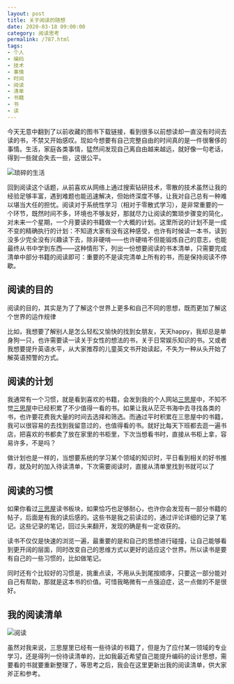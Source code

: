 ```yaml
---
layout: post
title: 关于阅读的随想
date: 2020-03-18 09:00:00
category: 阅读思考
permalink: /787.html
tags:
- 个人
- 编码
- 技术
- 事情
- 时间
- 阅读
- 清单
- 书籍
- 书
- 读
---
```


<!--markdown-->今天无意中翻到了以前收藏的图书下载链接，看到很多以前想读却一直没有时间去读的书，不禁又开始感叹。现如今想要有自己完整自由的时间真的是一件很奢侈的事情。生活，家庭各类事情，猛然间发现自己离自由越来越远，就好像一句老话，得到一些就会失去一些，这很公平。

![琐碎的生活][1]

回到阅读这个话题，从前喜欢从网络上通过搜索钻研技术，零散的技术虽然让我的经验足够丰富，遇到难题也能迅速解决，但始终深度不够，让我对自己总有一种难以堪当大任的担忧。阅读对于系统性学习（相对于零散式学习），是非常重要的一个环节，既然时间不多，环境也不够友好，那就尽力让阅读的繁琐步骤变的简化，对未来一个星期，一个月要读的书籍做一个大概的计划。这里所说的计划不是一成不变的精确执行的计划：不知道大家有没有这种感受，也许有时候读一本书，读到没多少完全没有兴趣读下去，除非硬啃——也许硬啃不但能锻炼自己的意志，也能最终从书中学到东西——这种情形下，列出一份想要阅读的书本清单，只需要完成清单中部分书籍的阅读即可：重要的不是读完清单上所有的书，而是保持阅读不停歇。

## 阅读的目的

阅读的目的，其实是为了了解这个世界上更多和自己不同的思想，既而更加了解这个世界的运作规律

比如，我想要了解别人是怎么轻松又愉快的找到女朋友，天天happy，我却总是单身狗一只，也许需要读一读关于女性的想法的书，关于日常娱乐知识的书。又或者我想要提升英语水平，从大家推荐的儿童英文书开始读起，不失为一种从头开始了解英语预警的方式。

## 阅读的计划

我通常有一个习惯，就是看到喜欢的书籍，会发到我的个人网站[三思屋][3]中，不知不觉[三思屋][4]中已经积累了不少值得一看的书。如果让我从茫茫书海中去寻找各类的书，也许要花费我大量的时间去选择和筛选。而通过平时积累在三思屋中的书籍，我可以很容易的去找到我留意过的，也值得看的书。就好比每天下班都去逛一遍书店，把喜欢的书都卖了放在家里的书柜里，下次当想看书时，直接从书柜上拿，容易许多，不是吗？

做计划也是一样的，当想要系统的学习某个领域的知识时，平日看到相关的好书推荐，就及时的加入待读清单，下次需要阅读时，直接从清单里找到书就可以了

## 阅读的习惯

如果你看过[三思屋][5]读书板块，如果恰巧也足够耐心，也许你会发现有一部分书籍的帖子，后面是有我的读后感的。这些书是我之前读过的，通过评论详细的记录了笔记。这些记录的笔记，回过头来翻开，发现的确是有一定收获的。

读书不仅仅是快速的浏览一遍，最重要的是和自己的思想进行碰撞，让自己能够看到更开阔的层面，同时改变自己的思维方式以更好的适应这个世界。所以读书是要有自己的一些习惯的，比如做笔记。

同时还有个比较好的习惯是，挑重点读，不用从头到尾按顺序，只要这一部分能对自己有帮助，那就是这本书的价值。可惜我略微有一点强迫症，这一点做的不是很好。

## 我的阅读清单

![阅读][2]

虽然对我来说，三思屋里已经有一些待读的书籍了，但是为了应付某一领域的专业学习，还是得列一份待读清单的，比如我最近希望自己能提升编码的设计思想，需要看的书就要重新整理了，等思考之后，我会在这里更新出我的阅读清单，供大家斧正和参考。


  [1]: https://static.ktsee.com/s1/2020/03/18/5e71e4de776f6.jpg
  [2]: https://static.ktsee.com/s1/2020/03/18/5e71e3f12c7ca.jpg
  [3]: http://3sv.ktsee.com
  [4]: http://3sv.ktsee.com
  [5]: http://3sv.ktsee.com